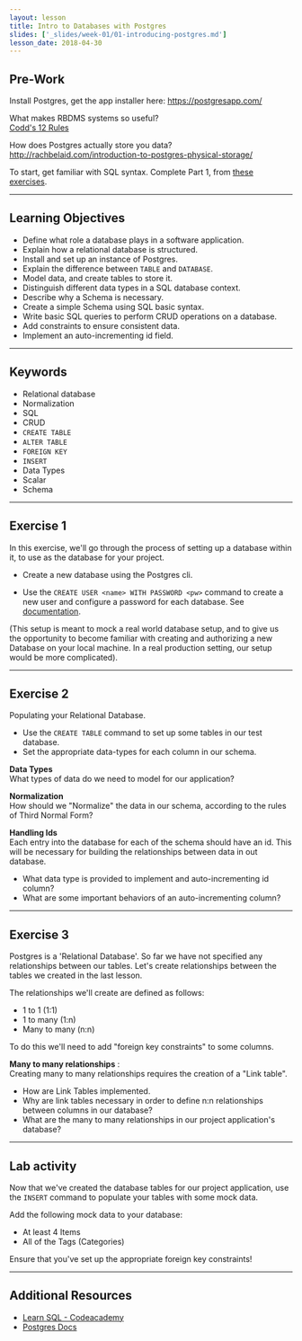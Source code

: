 ```yaml
---
layout: lesson
title: Intro to Databases with Postgres
slides: ['_slides/week-01/01-introducing-postgres.md']
lesson_date: 2018-04-30
---
```


## Pre-Work

Install Postgres, get the app installer here: https://postgresapp.com/ <br/>

What makes RBDMS systems so useful? <br/>
[Codd's 12 Rules](http://www.idc-online.com/technical_references/pdfs/information_technology/Codd_12_Rules.pdf)

How does Postgres actually store you data? <br/>
http://rachbelaid.com/introduction-to-postgres-physical-storage/

To start, get familiar with SQL syntax. Complete Part 1, from [these exercises](https://www.pgexercises.com/questions/basic/).

---

## Learning Objectives

* Define what role a database plays in a software application.
* Explain how a relational database is structured.
* Install and set up an instance of Postgres.
* Explain the difference between `TABLE` and `DATABASE`.
* Model data, and create tables to store it.
* Distinguish different data types in a SQL database context.
* Describe why a Schema is necessary.
* Create a simple Schema using SQL basic syntax.
* Write basic SQL queries to perform CRUD operations on a database.
* Add constraints to ensure consistent data.
* Implement an auto-incrementing id field.

---

## Keywords

* Relational database
* Normalization
* SQL
* CRUD
* `CREATE TABLE`
* `ALTER TABLE`
* `FOREIGN KEY`
* `INSERT`
* Data Types
* Scalar
* Schema

---

## Exercise 1

In this exercise, we'll go through the process of setting up a database within it, to use as the database for your project.

* Create a new database using the Postgres cli.

* Use the `CREATE USER <name> WITH PASSWORD <pw>` command to create a new user and configure a password for each database.
  See [documentation](https://www.Postgres.org/docs/9.6/static/sql-createuser.html).

(This setup is meant to mock a real world database setup, and to give us the opportunity to become familiar with
creating and authorizing a new Database on your local machine. In a real production setting, our setup would be more complicated).

---

## Exercise 2

Populating your Relational Database.

* Use the `CREATE TABLE` command to set up some tables in our test database.
* Set the appropriate data-types for each column in our schema.

**Data Types** <br/>
What types of data do we need to model for our application?

**Normalization** <br/>
How should we "Normalize" the data in our schema, according to the rules of Third Normal Form?

**Handling Ids** <br/>
Each entry into the database for each of the schema should have an id. This will be necessary for building
the relationships between data in out database.

* What data type is provided to implement and auto-incrementing id column?
* What are some important behaviors of an auto-incrementing column?

---

## Exercise 3

Postgres is a 'Relational Database'. So far we have not specified any relationships between our tables.
Let's create relationships between the tables we created in the last lesson.

The relationships we'll create are defined as follows:

* 1 to 1 (1:1)
* 1 to many (1:n)
* Many to many (n:n)

To do this we'll need to add "foreign key constraints" to some columns.

**Many to many relationships** :<br/>
Creating many to many relationships requires the creation of a "Link table".

* How are Link Tables implemented.
* Why are link tables necessary in order to define n:n relationships between columns in our database?
* What are the many to many relationships in our project application's database?

---

## Lab activity

Now that we've created the database tables for our project application, use the `INSERT` command to populate your tables with some mock data.

Add the following mock data to your database:

* At least 4 Items
* All of the Tags (Categories)

Ensure that you've set up the appropriate foreign key constraints!

---

## Additional Resources

* [Learn SQL - Codeacademy](https://www.codecademy.com/learn/learn-sql)
* [Postgres Docs](http://www.Postgres.org/docs/9.6)
